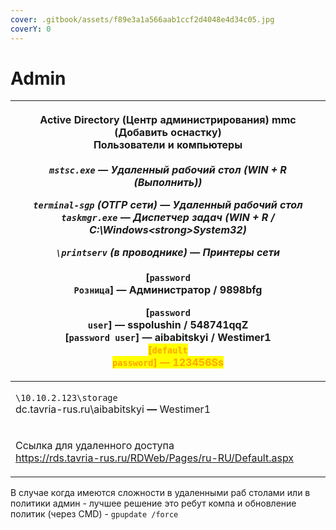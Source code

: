 ```yaml
---
cover: .gitbook/assets/f89e3a1a566aab1ccf2d4048e4d34c05.jpg
coverY: 0
---
```


# Admin

| <p><strong>Active Directory</strong> (Центр администрирования) mmc (Добавить оснастку) <br>Пользователи и компьютеры<br>_______________________________________<br><strong><code>mstsc.exe</code></strong> <strong>—</strong> Удаленный рабочий стол (WIN + R (Выполнить))</p><p><code>terminal-sgp</code>  (ОТГР сети) <strong>—</strong> Удаленный рабочий стол<br><strong><code>taskmgr.exe</code> —</strong> Диспетчер задач (WIN + R / C:\Windows\<strong>System32</strong>)</p><p><code>\\printserv</code>  (<em>в проводнике</em>) <strong>—</strong> Принтеры сети<br>_______________________________________<br>[<code>password Розница</code>]  —  Администратор / 9898bfg</p><p>[<code>password user</code>]  —  sspolushin / 548741qqZ<br>[<code>password user</code>]  —  aibabitskyi / Westimer1<br><mark style="color:orange;"><strong>[</strong><strong><code>default password</code></strong><strong>]  —  123456Ss</strong></mark></p> |
| -------------------------------------------------------------------------------------------------------------------------------------------------------------------------------------------------------------------------------------------------------------------------------------------------------------------------------------------------------------------------------------------------------------------------------------------------------------------------------------------------------------------------------------------------------------------------------------------------------------------------------------------------------------------------------------------------------------------------------------------------------------------------------------------------------------------------------------------------------------------------------------------------------------------------------------------------------- |
| <p><code>\\10.10.2.123\storage</code><br>dc.tavria-rus.ru\aibabitskyi <strong>—</strong> Westimer1</p>                                                                                                                                                                                                                                                                                                                                                                                                                                                                                                                                                                                                                                                                                                                                                                                                                                                   |
| <p>Ссылка для удаленного доступа<br> https://rds.tavria-rus.ru/RDWeb/Pages/ru-RU/Default.aspx</p>                                                                                                                                                                                                                                                                                                                                                                                                                                                                                                                                                                                                                                                                                                                                                                                                                                                        |

В случае когда имеются сложности в удаленными раб столами или в политики админ - лучшее решение это ребут компа и обновление политик (через CMD) - `gpupdate /force`

